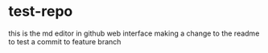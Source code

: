 # test-repo
this is the md editor in github web interface
making a change to the readme to test a commit to feature branch
